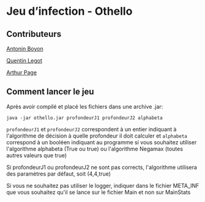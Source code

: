 # Jeu d’infection - Othello 

## Contributeurs

[Antonin Boyon](https://github.com/Detextra)

[Quentin Legot](https://github.com/SexiestCHiba)

[Arthur Page](https://github.com/Arthur7770)

## Comment lancer le jeu 

Après avoir compilé et placé les fichiers dans une archive .jar:

`java -jar othello.jar profondeurJ1 profondeurJ2 alphabeta`

`profondeurJ1` et `profondeurJ2` correspondent à un entier indiquant à l'algorithme de décision à quelle profondeur il doit calculer et
`alphabeta` correspond à un booléen indiquant au programme si vous souhaitez utiliser l'algorithme alphabeta (True ou true) ou l'algorithme Negamax (toutes autres valeurs que true)

Si profondeurJ1 ou profondeurJ2 ne sont pas corrects, l'algorithme utilisera des paramètres par défaut, soit  (4,4,true)

Si vous ne souhaitez pas utiliser le logger, indiquer dans le fichier META_INF que vous souhaitez qu'il se lance sur le fichier Main et non sur MainStats
